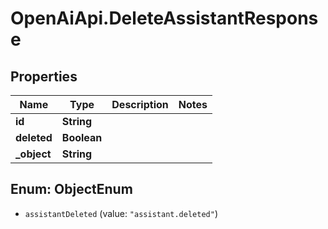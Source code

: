 # OpenAiApi.DeleteAssistantResponse

## Properties
Name | Type | Description | Notes
------------ | ------------- | ------------- | -------------
**id** | **String** |  | 
**deleted** | **Boolean** |  | 
**_object** | **String** |  | 

<a name="ObjectEnum"></a>
## Enum: ObjectEnum

* `assistantDeleted` (value: `"assistant.deleted"`)

